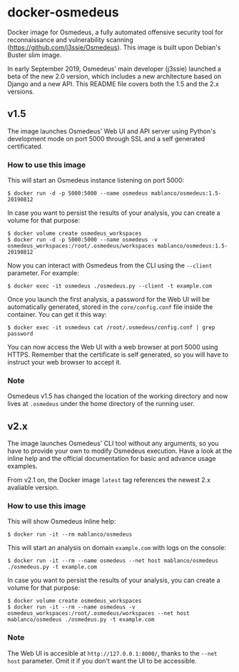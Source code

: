 # docker-osmedeus

Docker image for Osmedeus, a fully automated offensive security tool for reconnaissance and vulnerability scanning (<https://github.com/j3ssie/Osmedeus>). This image is built upon Debian's Buster slim image.

In early September 2019, Osmedeus' main developer (j3ssie) launched a beta of the new 2.0 version, which includes a new architecture based on Django and a new API. This README file covers both the 1.5 and the 2.x versions.

## v1.5

The image launches Osmedeus' Web UI and API server using Python's development mode on port 5000 through SSL and a self generated certificated.

### How to use this image

This will start an Osmedeus instance listening on port 5000:

    $ docker run -d -p 5000:5000 --name osmedeus mablanco/osmedeus:1.5-20190812

In case you want to persist the results of your analysis, you can create a volume for that purpose:

    $ docker volume create osmedeus_workspaces
    $ docker run -d -p 5000:5000 --name osmedeus -v osmedeus_workspaces:/root/.osmedeus/workspaces mablanco/osmedeus:1.5-20190812

Now you can interact with Osmedeus from the CLI using the `--client` parameter. For example:

    $ docker exec -it osmedeus ./osmedeus.py --client -t example.com

Once you launch the first analysis, a password for the Web UI will be automatically generated, stored in the `core/config.conf` file inside the container. You can get it this way:

    $ docker exec -it osmedeus cat /root/.osmedeus/config.conf | grep password

You can now access the Web UI with a web browser at port 5000 using HTTPS. Remember that the certificate is self generated, so you will have to instruct your web browser to accept it.

### Note

Osmedeus v1.5 has changed the location of the working directory and now lives at `.osmedeus` under the home directory of the running user.

## v2.x

The image launches Osmedeus' CLI tool without any arguments, so you have to provide your own to modify Osmedeus execution. Have a look at the inline help and the official documentation for basic and advance usage examples.

From v2.1 on, the Docker image `latest` tag references the newest 2.x avaliable version.

### How to use this image

This will show Osmedeus inline help:

    $ docker run -it --rm mablanco/osmedeus

This will start an analysis on domain `example.com` with logs on the console:

    $ docker run -it --rm --name osmedeus --net host mablanco/osmedeus ./osmedeus.py -t example.com

In case you want to persist the results of your analysis, you can create a volume for that purpose:

    $ docker volume create osmedeus_workspaces
    $ docker run -it --rm --name osmedeus -v osmedeus_workspaces:/root/.osmedeus/workspaces --net host mablanco/osmedeus ./osmedeus.py -t example.com

### Note

The Web UI is accesible at `http://127.0.0.1:8000/`, thanks to the `--net host` parameter. Omit it if you don't want the UI to be accessible.
